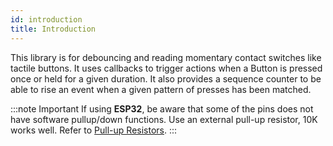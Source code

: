 ```yaml
---
id: introduction
title: Introduction
---
```


This library is for debouncing and reading momentary contact switches like tactile buttons. It uses callbacks to trigger actions when a Button is pressed once or held for a given duration. It also provides a sequence counter to be able to rise an event when a given pattern of presses has been matched.

:::note Important
If using **ESP32**, be aware that some of the pins does not have software pullup/down functions. Use an external pull-up resistor, 10K works well. Refer to [Pull-up Resistors](https://learn.sparkfun.com/tutorials/pull-up-resistors).
:::

